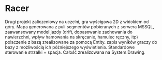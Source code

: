 # Racer
Drugi projekt zaliczeniowy na uczelni, gra wyścigowa 2D z widokiem od góry. Mapa generowana z puli segmentów pobieranych z serwera MSSQL, zaawansowany model jazdy (drift, dopasowanie zachowania do nawierzchni, wpływ hamowania na skręcanie, hamulec ręczny, itp) połaczenie z bazą zrealizowane za pomocą Entity. zapis wyników graczy do bazy z możliwością ich późniejszego wyświetlenia. Standardowe sterowanie strzałki + spacja. Całość zrealizowana na System.Drawing. 
